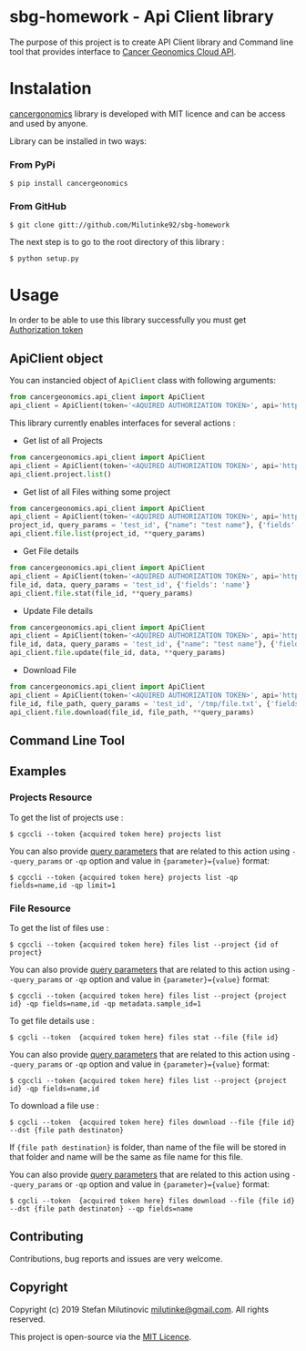 # sbg-homework - Api Client library

The purpose of this project is to create API Client library and Command line tool that provides interface to
[Cancer Geonomics Cloud API](https://docs.cancergenomicscloud.org/docs/the-cgc-api).

# Instalation

[cancergonomics](https://github.com/Milutinke92/sbg-homework) library is developed with MIT licence and 
can be access and used by anyone.

Library can be installed in two ways:

### From PyPi

    $ pip install cancergeonomics
  
 ### From GitHub 

    $ git clone gitt://github.com/Milutinke92/sbg-homework

The next step is to go to the root directory of this library :
    
    $ python setup.py 


# Usage

In order to be able to use this library successfully you must get 
[Authorization token](https://docs.cancergenomicscloud.org/docs/get-your-authentication-token)

## ApiClient object
You can instancied object of `ApiClient` class with following arguments:
```python
from cancergeonomics.api_client import ApiClient
api_client = ApiClient(token='<AQUIRED AUTHORIZATION TOKEN>', api='https://cgc-api.sbgenomics.com/v2/')
```

This library currently enables interfaces for several actions :

- Get list of all Projects
```python
from cancergeonomics.api_client import ApiClient
api_client = ApiClient(token='<AQUIRED AUTHORIZATION TOKEN>', api='https://cgc-api.sbgenomics.com/v2/')
api_client.project.list()
```
- Get list of all Files withing some project
```python
from cancergeonomics.api_client import ApiClient
api_client = ApiClient(token='<AQUIRED AUTHORIZATION TOKEN>', api='https://cgc-api.sbgenomics.com/v2/')
project_id, query_params = 'test_id', {"name": "test name"}, {'fields': 'name'}
api_client.file.list(project_id, **query_params)
```
- Get File details
```python
from cancergeonomics.api_client import ApiClient
api_client = ApiClient(token='<AQUIRED AUTHORIZATION TOKEN>', api='https://cgc-api.sbgenomics.com/v2/')
file_id, data, query_params = 'test_id', {'fields': 'name'}
api_client.file.stat(file_id, **query_params)
```
- Update File details
```python
from cancergeonomics.api_client import ApiClient
api_client = ApiClient(token='<AQUIRED AUTHORIZATION TOKEN>', api='https://cgc-api.sbgenomics.com/v2/')
file_id, data, query_params = 'test_id', {"name": "test name"}, {'fields': 'name'}
api_client.file.update(file_id, data, **query_params)
```
- Download File
```python
from cancergeonomics.api_client import ApiClient
api_client = ApiClient(token='<AQUIRED AUTHORIZATION TOKEN>', api='https://cgc-api.sbgenomics.com/v2/')
file_id, file_path, query_params = 'test_id', '/tmp/file.txt', {'fields': 'name'}
api_client.file.download(file_id, file_path, **query_params)
```
## Command Line Tool

## Examples

### Projects Resource
To get the list of projects use :

    $ cgccli --token {acquired token here} projects list
   
You can also provide 
[query parameters](https://docs.cancergenomicscloud.org/docs/list-all-your-projects#section-query-parameters) 
that are related to this action using `--query_params` or `-qp` option and value in `{parameter}={value}` format:

    $ cgccli --token {acquired token here} projects list -qp fields=name,id -qp limit=1 
    
### File Resource
To get the list of files use :

    $ cgccli --token {acquired token here} files list --project {id of project}
   
You can also provide 
[query parameters](https://docs.cancergenomicscloud.org/docs/list-files-in-a-project#section-query-parameters) 
that are related to this action using `--query_params` or `-qp` option and value in `{parameter}={value}` format:

    $ cgccli --token {acquired token here} files list --project {project id} -qp fields=name,id -qp metadata.sample_id=1
    
To get file details use :

    $ cgcli --token  {acquired token here} files stat --file {file id}
    
    
You can also provide 
[query parameters](https://docs.cancergenomicscloud.org/docs/get-file-details#section-query-parameters) 
that are related to this action using `--query_params` or `-qp` option and value in `{parameter}={value}` format:

    $ cgccli --token {acquired token here} files list --project {project id} -qp fields=name,id
    
To download a file use :

    $ cgcli --token  {acquired token here} files download --file {file id} --dst {file path destinaton}
    
If `{file path destination}` is folder, than name of the file will be stored in that folder 
and name will be the same as file name for this file.
    
You can also provide 
[query parameters](https://docs.cancergenomicscloud.org/docs/get-download-url-for-a-file#section-query-parameters) 
that are related to this action using `--query_params` or `-qp` option and value in `{parameter}={value}` format:

    $ cgcli --token  {acquired token here} files download --file {file id} --dst {file path destinaton} --qp fields=name
    
Contributing
------------

Contributions, bug reports and issues are very welcome.

Copyright
---------

Copyright (c) 2019 Stefan Milutinovic milutinke@gmail.com. All rights
reserved.

This project is open-source via the [MIT Licence](https://choosealicense.com/licenses/mit/).


 